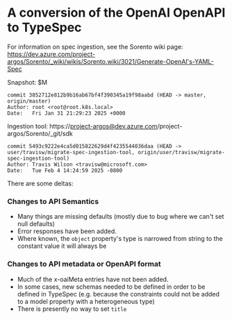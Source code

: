 # A conversion of the OpenAI OpenAPI to TypeSpec

For information on spec ingestion, see the Sorento wiki page:
https://dev.azure.com/project-argos/Sorento/_wiki/wikis/Sorento.wiki/3021/Generate-OpenAI's-YAML-Spec

Snapshot: $M
```
commit 3852712e812b9b16ab67bf4f390345a19f98aabd (HEAD -> master, origin/master)
Author: root <root@root.k8s.local>
Date:   Fri Jan 31 21:29:23 2025 +0000
```

Ingestion tool: https://project-argos@dev.azure.com/project-argos/Sorento/_git/sdk
```
commit 5493c9222e4ca5d015822629d4f4235544036daa (HEAD -> user/travisw/migrate-spec-ingestion-tool, origin/user/travisw/migrate-spec-ingestion-tool)
Author: Travis Wilson <travisw@microsoft.com>
Date:   Tue Feb 4 14:24:59 2025 -0800
```

There are some deltas:

### Changes to API Semantics

- Many things are missing defaults (mostly due to bug where we can't set null defaults)
- Error responses have been added.
- Where known, the `object` property's type is narrowed from string to the constant value it will always be

### Changes to API metadata or OpenAPI format

- Much of the x-oaiMeta entries have not been added.
- In some cases, new schemas needed to be defined in order to be defined in TypeSpec (e.g. because the constraints could not be added to a model property with a heterogeneous type)
- There is presently no way to set `title`
